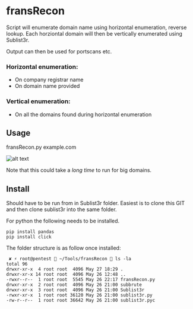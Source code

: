 # fransRecon
Script will enumerate domain name using horizontal enumeration, reverse lookup.
Each horziontal domain will then be vertically enumerated using Sublist3r.

Output can then be used for portscans etc.

### Horizontal enumeration:
- On company registrar name
- On domain name provided

### Vertical enumeration:
- On all the domains found during horizontal enumeration

## Usage
fransRecon.py example.com

![alt text](https://i.imgur.com/sba5giB.png "fransRecon")


Note that this could take a *long time* to run for big domains.

## Install
Should have to be run from in Sublist3r folder.
Easiest is to clone this GIT and then clone sublist3r into the same folder.

For python the following needs to be installed.
```
pip install pandas
pip install click 
```
The folder structure is as follow once installed:
```
 ✘ ⚡ root@pentest  ~/Tools/fransRecon  ls -la
total 96
drwxr-xr-x  4 root root  4096 May 27 18:29 .
drwxr-xr-x 14 root root  4096 May 26 12:48 ..
-rwxr--r--  1 root root  5545 May 26 22:17 fransRecon.py
drwxr-xr-x  2 root root  4096 May 26 21:00 subbrute
drwxr-xr-x  3 root root  4096 May 26 21:00 Sublist3r
-rwxr-xr-x  1 root root 36120 May 26 21:00 sublist3r.py
-rw-r--r--  1 root root 36642 May 26 21:00 sublist3r.pyc
```

